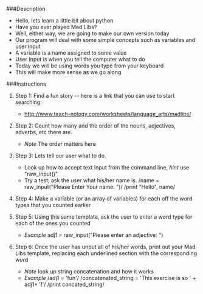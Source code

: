 ###Description
* Hello, lets learn a little bit about python
* Have you ever played Mad Libs?
* Well, either way, we are going to make our own version today
* Our program will deal with some simple concepts such as variables and user input
* A variable is a name assigned to some value
* User Input is when you tell the computer what to do
* Today we will be using words you type from your keyboard
* This will make more sense as we go along

###Instructions

1. Step 1: Find a fun story -- here is a link that you can use to start searching: 
	* http://www.teach-nology.com/worksheets/language_arts/madlibs/

2. Step 2: Count how many and the order of the nouns, adjectives, adverbs, etc there are.
	*  *Note* The order matters here
3. Step 3: Lets tell our user what to do.
	* Look up how to accept text input from the command line, *hint* use "raw_input()"
	* Try a test; ask the user what his/her name is.
/name = raw_input("Please Enter Your name: ")/
/print "Hello", name/
4. Step 4: Make a variable (or an array of variables) for each off the word types that you counted earlier
5. Step 5: Using this same template, ask the user to enter a word type for each of the ones you counted
	* *Example* adj1 = raw_input("Please enter an adjective: ")
6. Step 6: Once the user has unput all of his/her words, print out your Mad Libs template, replacing each underlined section with the corresponding word
	* *Note* look up string concatenation and how it works
	* *Example*
/adj1 = 'fun'/
/concatenated_string = 'This exercise is so ' + adj1+ '!'/
/print concated_string/
